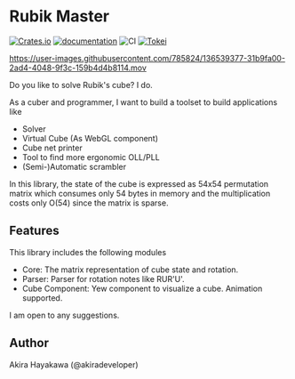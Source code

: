 # Rubik Master

[![Crates.io](https://img.shields.io/crates/v/rubikmaster.svg)](https://crates.io/crates/rubikmaster)
[![documentation](https://docs.rs/rubikmaster/badge.svg)](https://docs.rs/rubikmaster)
![CI](https://github.com/akiradeveloper/rubikmaster/workflows/CI/badge.svg)
[![Tokei](https://tokei.rs/b1/github/akiradeveloper/rubikmaster)](https://github.com/akiradeveloper/rubikmaster)

https://user-images.githubusercontent.com/785824/136539377-31b9fa00-2ad4-4048-9f3c-159b4d4b8114.mov

Do you like to solve Rubik's cube? I do.

As a cuber and programmer, I want to build a
toolset to build applications like

- Solver
- Virtual Cube (As WebGL component)
- Cube net printer
- Tool to find more ergonomic OLL/PLL
- (Semi-)Automatic scrambler

In this library, the state of the cube is expressed as
54x54 permutation matrix which consumes only 54 bytes in memory and
the multiplication costs only O(54) since the matrix is sparse.

## Features

This library includes the following modules

- Core: The matrix representation of cube state and rotation.
- Parser: Parser for rotation notes like RUR'U'.
- Cube Component: Yew component to visualize a cube. Animation supported.

I am open to any suggestions.

## Author

Akira Hayakawa (@akiradeveloper)
